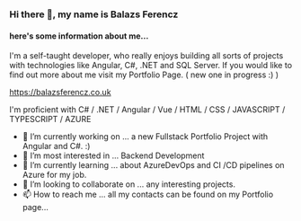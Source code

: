 ### Hi there 👋, my name is Balazs Ferencz 
#### here's some information about me...

I'm a self-taught developer, who really enjoys building all sorts of projects with technologies like Angular, C#, .NET and SQL Server.  If you would like to find out more about me visit my Portfolio Page. ( new one in progress :) )

https://balazsferencz.co.uk 

I'm proficient with C# / .NET / Angular / Vue / HTML / CSS / JAVASCRIPT / TYPESCRIPT / AZURE

- 🔭 I’m currently working on ... a new Fullstack Portfolio Project with Angular and C#. :) 
- 👀 I’m most interested in ... Backend Development
- 🌱 I’m currently learning ... about AzureDevOps and CI /CD pipelines on Azure for my job.
- 💞️ I’m looking to collaborate on ... any interesting projects. 
- 📫 How to reach me ... all my contacts can be found on my Portfolio page...






